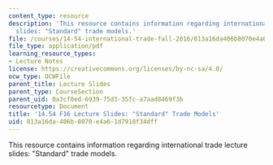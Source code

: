```yaml
---
content_type: resource
description: 'This resource contains information regarding international trade lecture
  slides: "Standard" trade models.'
file: /courses/14-54-international-trade-fall-2016/813a16da406b8070e4a61d7918f34dff_MIT14_54F16_Lecture_6.pdf
file_type: application/pdf
learning_resource_types:
- Lecture Notes
license: https://creativecommons.org/licenses/by-nc-sa/4.0/
ocw_type: OCWFile
parent_title: Lecture Slides
parent_type: CourseSection
parent_uid: 0a3cf0ed-6939-75d3-35fc-a7aad8469f3b
resourcetype: Document
title: '14.54 F16 Lecture Slides: "Standard" Trade Models'
uid: 813a16da-406b-8070-e4a6-1d7918f34dff
---
```

This resource contains information regarding international trade lecture slides: "Standard" trade models.